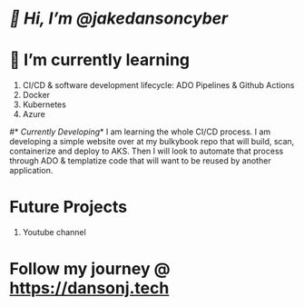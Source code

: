 # *👋 Hi, I’m @jakedansoncyber*

# **🌱 I’m currently learning** 
1. CI/CD & software development lifecycle: ADO Pipelines & Github Actions
2. Docker
3. Kubernetes
4. Azure

#* *Currently Developing**
I am learning the whole CI/CD process. I am developing a simple website over at my bulkybook repo that will build, scan, containerize and deploy to AKS. Then I will look to automate that process through ADO & templatize code that will want to be reused by another application.

# **Future Projects**
1. Youtube channel

# **Follow my journey @ https://dansonj.tech**

